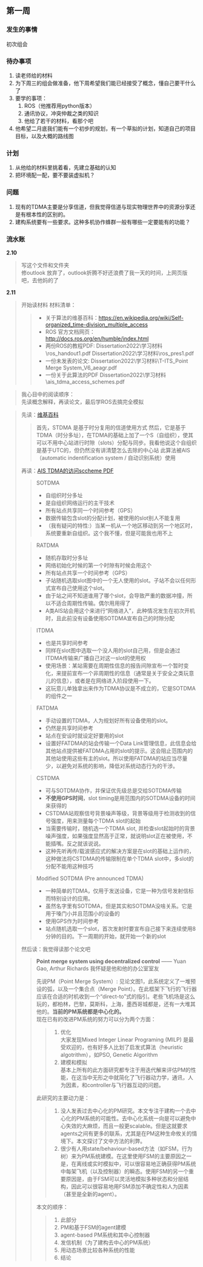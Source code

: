 <!--
 * @Author: Runze Yuan 1959180242@qq.com
 * @Date: 2023-02-10 13:35:29
 * @LastEditors: Runze Yuan 1959180242@qq.com
 * @LastEditTime: 2023-02-11 17:25:16
 * @FilePath: \Dissertation2022\日志\2.6-2.12.md
 * @Description: 
 * 
 * Copyright (c) 2023 by ${git_name_email}, All Rights Reserved. 
-->
## 第一周 

### **发生的事情**

初次组会

### 待办事项

1. 读老师给的材料
2. 为下周三的组会做准备，他下周希望我们能已经接受了概念，懂自己要干什么了
3. 要学的事项：
   1. ROS（他推荐用python版本）
   2. 通讯协议，冲突仲裁之类的知识
   3. 他给了若干的材料，看那个吧
4. 他希望二月底我们能有一个初步的规划，有一个草拟的计划，知道自己的项目目标，以及大概的路线图

### 计划
1. 从他给的材料里挑着看，先建立基础的认知
2. 把环境配一配，要不要装虚拟机？
### 问题
1. 现有的TDMA主要是分享信道，但我觉得信道与现实物理世界中的资源分享还是有根本性的区别的。
2. 建构系统要有一些要求。这种多机协作蜂群一般有哪些一定要能有的功能？

### 流水账

**2.10** 
> 写这个文件和文件夹  
> 修outlook
> 放弃了，outlook折腾不好还浪费了我一天的时间，上网页版吧，去他妈的了

**2.11**
> 开始读材料
> 材料清单：
>> - 关于算法的维基百科：https://en.wikipedia.org/wiki/Self-organized_time-division_multiple_access
>> - ROS 官方文档网页：http://docs.ros.org/en/humble/index.html
>> - 两份ROS的教程PDF: Dissertation2022\学习材料\ros_handout1.pdf  Dissertation2022\学习材料\ros_pres1.pdf
>> - 一份未发表的论文: Dissertation2022\学习材料\T-ITS_Point Merge System_V6_aeagr.pdf
>> - 一份关于此算法的PDF Dissertation2022\学习材料\ais_tdma_access_schemes.pdf

> 我心目中的阅读顺序：  
> 先读概念解释，再读论文，最后学ROS去搞完全模拟 

> 先读：[维基百科](https://en.wikipedia.org/wiki/Self-organized_time-division_multiple_access)
> > 首先，STDMA 是基于时分复用的信道使用方式
> > 然后，它是基于TDMA（时分多址），在TDMA的基础上加了一个S（自组织），使其可以不用中心站进行时隙（slots）分配与同步。我看他说这个自组织是基于UTC的，但仍然没有讲清楚怎么去除的中心站
> > 此算法被AIS（automatic indentification system / 自动识别系统）使用
>
> 再读：[AIS TDMA的访问sccheme PDF](A:\OneDrive\MScRobotics\Dissertation2022\学习材料\ais_tdma_access_schemes.pdf)
> > SOTDMA
> > - 自组织时分多址
> > - 是自组织网络运行的主干技术
> > - 所有站点共享同一个时间参考（GPS）
> > - 数据传输包含slot的分配计划，被使用的slot别人不能复用
> > -  （我有疑问的特性:）当某一机从一个地区移动到另一个地区时，系统要重新自组织。这个我不懂，但是可能我也用不上
>
> > RATDMA
> > - 随机存取时分多址
> > - 网络初始化时候的第一个时隙有时候会用这个
> > - 所有站点共享一个时间参考（GPS）
> > - 子站随机选取slot图中的一个无人使用的slot。子站不会以任何形式宣布自己使用这个slot。
> > - 由于站之间不知道谁用了哪个slot，会导致严重的数据冲撞，所以不适合周期性传输。偶尔用用得了
> > - A类AIS站会用这个来进行“网络进入”，此种情况发生在初次开机时，且此前没有设备使用SOTDMA宣布自己的时隙分配
>
> > ITDMA
> > - 也是共享时间参考
> > - 同样在slot图中选取一个没人用的slot自己用，但是会通过ITDMA传输来广播自己对这一slot的使用权
> > - 使用场景：某站需要在周期性信息的报告间隙宣布一个暂时变化，来提前宣布一个非周期性的信息（通常是关于安全之类玩意儿的信息），或者是在网络进入阶段使用一下。
> > - 这玩意儿单独拿出来作为TDMA协议是不成立的，它是SOTDMA的组件之一
>
> > FATDMA
> > - 手动设置的TDMA，人为规划好所有设备使用的slot。
> > - 仍然是共享时间参考
> > - 站点在安设时就设定好要用的slot
> > - 设置好FATDMA的站会传输一个Data Link管理信息，此信息会给其他站点提供被FATDMA占用的slot的提示。这会阻止范围内的其他站使用这些有主的slot。所以使用FATDMA的站应当尽量少，以避免对系统的影响，降低对系统动态行为的干涉。
>
> > CSTDMA
> > - 可与SOTDMA协作，并保证优先级总是交给SOTDMA传输
> > - **不使用GPS时间**，slot timing是用范围内的SOTDMA设备的时间来获得的
> > - CSTDMA站观察信号背景噪声等级，背景等级用于检测收到的信号强度，用来测量每个TDMA slot的起始
> > - 当需要传输时，随机选一个TDMA slot, 并检查slot起始时的背景噪声强度，如果强度显然高于正常，就说明slot正在被使用，不能插嘴。反之就该说说。
> > - 这种先听再传/载波感应式的解决方案是在slot的基础上运作的，这种做法将CSTDMA的传输限制在单个TDMA slot中，多slot的分配不能用这种技巧
>
> >Modified SOTDMA (Pre announced TDMA)
> > - 一种简单的TDMA，仅用于发送设备，它是一种为信号发射信标而特别设计的应用。
> > - 虽然名字里有SOTDMA，但是其实和SOTDMA没啥关系。它是用于嗓门小并且范围小的设备的
> > - 使用GPS作为时间参考
> > - 站点随机选取一个slot，首次发射时要宣布自己接下来连续使用8分钟的目的。下一周期的开始，就开始一个新的slot
>
> 然后读：我觉得读那个论文吧
>
> > **Point merge system using decentralized control** —— Yuan Gao, Arthur Richards 我怀疑是他和他的办公室室友
> > 
> > 先说PM（Point Merge System）:
> > 见论文图1，此系统定义了一堆预设的弧，以及一个集合点（Merge Point）。在此框架下飞行的飞行器应该在合适的时机收到一个“direct-to”式的指引。老些飞机场是这么玩的，都柏林，巴黎，莫斯科，上海，墨西哥城都是，还有一大堆其他的。**当前的PM系统都是中心化的。**  
> > 现在已有的改进PM系统的努力可以分为两个方面：
> > > 1. 优化  
> > > 大家发现Mixed Integer Linear Programing (MILP) 是最受欢迎的，也有好多人比划了启发式算法（heuristic algotrithm），如PSO, Genetic Algorithm  
> > > 2. 建模和模拟  
> > > 基本上所有的此方面研究都专注于用迭代解来评估PM的性能，在这当中无形之中就简化了飞行器动力学，通讯，人为因素，和controller与飞行器互动的问题。  
> > 
> > 此研究的主要动力是：  
> > > 1. 没人发表过去中心化的PM研究。本文专注于建构一个去中心化的PM系统的可能性。去中心化系统一向是可以避免中心失效的大麻烦，而且一般更scalable。但是这就要求agents之间有更多的联系，尤其是在PM这种生命攸关的情境下。本文探讨了文中方法的利弊。
> > > 2. 很少有人用state/behaviour-based方法（如FSM，行为树）来为PM系统建模。在这里使用FSM的主要原因之一是，在离线或实时模拟中，可以很容易地正确获得PM系统中每架飞机（以及控制器）的瞬态。使用FSM的另一个重要原因是，由于FSM可以灵活地模拟多种状态和分层结构，因此可以很容易地用FSM添加不确定性和人为因素（甚至是全新的agent）。  
> >
> > 本文的顺序： 
> >
> > > 1. 此部分
> > > 2. PM和基于FSM的agent建模
> > > 3. agent-based PM系统和其中心控制器
> > > 4. 发信机制（为了建构去中心的PM系统）
> > > 5. 用动态场景比较各种系统的性能
> > > 6. 结论
> >
